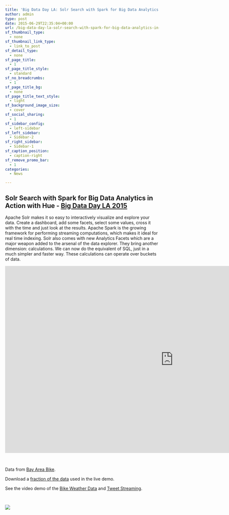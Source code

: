 ```yaml
---
title: 'Big Data Day LA: Solr Search with Spark for Big Data Analytics in Action with Hue'
author: admin
type: post
date: 2015-06-29T22:35:04+00:00
url: /big-data-day-la-solr-search-with-spark-for-big-data-analytics-in-action-with-hue/
sf_thumbnail_type:
  - none
sf_thumbnail_link_type:
  - link_to_post
sf_detail_type:
  - none
sf_page_title:
  - 1
sf_page_title_style:
  - standard
sf_no_breadcrumbs:
  - 1
sf_page_title_bg:
  - none
sf_page_title_text_style:
  - light
sf_background_image_size:
  - cover
sf_social_sharing:
  - 1
sf_sidebar_config:
  - left-sidebar
sf_left_sidebar:
  - Sidebar-2
sf_right_sidebar:
  - Sidebar-1
sf_caption_position:
  - caption-right
sf_remove_promo_bar:
  - 1
categories:
  - News

---
```

## Solr Search with Spark for Big Data Analytics in Action with Hue - [Big Data Day LA 2015][1]

Apache Solr makes it so easy to interactively visualize and explore your data. Create a dashboard, add some facets, select some values, cross it with the time and just look at the results. Apache Spark is the growing framework for performing streaming computations, which makes it ideal for real time indexing. Solr also comes with new Analytics Facets which are a major weapon added to the arsenal of the data explorer. They bring another dimension: calculations. We can now do the equivalent of SQL, just in a much simpler and faster way. These calculations can operate over buckets of data.

<iframe src="https://www.slideshare.net/slideshow/embed_code/key/bM009Wi1jtCNFY" width="1098" height="610" frameborder="0" marginwidth="0" marginheight="0" scrolling="no"></iframe>

&nbsp;

Data from [Bay Area Bike][2].

Download a [fraction of the data][3] used in the live demo.

See the video demo of the [Bike Weather Data][4] and [Tweet Streaming][5].

&nbsp;

[<img src="https://cdn.gethue.com/uploads/2015/06/solr-bike-dashboard-1024x535.png" />][6]

&nbsp;

 [1]: http://bigdatadayla.org/
 [2]: http://www.bayareabikeshare.com/datachallenge
 [3]: https://www.dropbox.com/s/wgjxveywf6v4c6k/bikedata.clean.csv?dl=0
 [4]: https://gethue.com/bay-area-bikeshare-data-analysis-with-search-and-spark-notebook/
 [5]: https://gethue.com/build-a-real-time-analytic-dashboard-with-solr-search-and-spark-streaming/
 [6]: https://cdn.gethue.com/uploads/2015/06/solr-bike-dashboard.png
